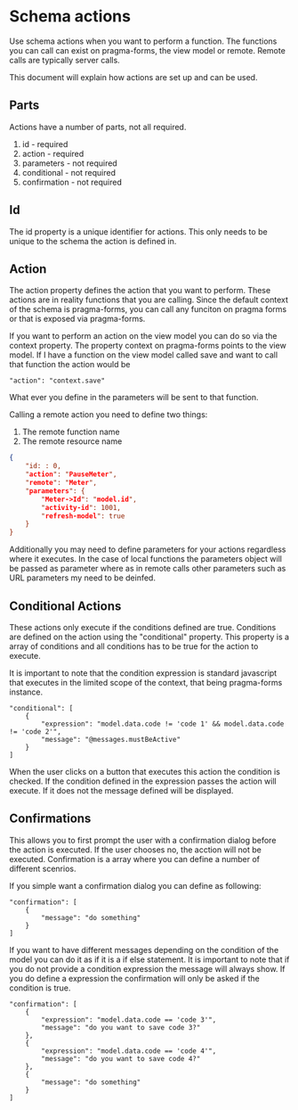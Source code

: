 # Schema actions

Use schema actions when you want to perform a function.
The functions you can call can exist on pragma-forms, the view model or remote.
Remote calls are typically server calls.

This document will explain how actions are set up and can be used.

## Parts

Actions have a number of parts, not all required.

1. id - required
2. action - required
3. parameters - not required
4. conditional - not required
5. confirmation - not required

## Id
The id property is a unique identifier for actions.
This only needs to be unique to the schema the action is defined in.

## Action
The action property defines the action that you want to perform.
These actions are in reality functions that you are calling.
Since the default context of the schema is pragma-forms, you can call any 
funciton on pragma forms or that is exposed via pragma-forms.

If you want to perform an action on the view model you can do so via the context property.
The property context on pragma-forms points to the view model.
If I have a function on the view model called save and want to call that function the action would be

```
"action": "context.save"
```

What ever you define in the parameters will be sent to that function.

Calling a remote action you need to define two things:

1. The remote function name
2. The remote resource name

```json
{
    "id: : 0,
    "action": "PauseMeter",
    "remote": "Meter",
    "parameters": {
        "Meter->Id": "model.id",
        "activity-id": 1001,
        "refresh-model": true
    }
}
```

Additionally you may need to define parameters for your actions regardless where it executes.
In the case of local functions the parameters object will be passed as parameter where as in remote calls other parameters such as URL parameters my need to be deinfed.

## Conditional Actions
These actions only execute if the conditions defined are true.
Conditions are defined on the action using the "conditional" property. 
This property is a array of conditions and all conditions has to be true for the action to execute.

It is important to note that the condition expression is standard javascript that executes in the limited scope of the context, that being pragma-forms instance.

```
"conditional": [
    {
        "expression": "model.data.code != 'code 1' && model.data.code != 'code 2'",
        "message": "@messages.mustBeActive"
    }
]
```

When the user clicks on a button that executes this action the condition is checked.
If the condition defined in the expression passes the action will execute. If it does not
the message defined will be displayed.

## Confirmations
This allows you to first prompt the user with a confirmation dialog before the action is executed.
If the user chooses no, the acction will not be executed.
Confirmation is a array where you can define a number of different scenrios.

If you simple want a confirmation dialog you can define as following:

```
"confirmation": [
    {
        "message": "do something"
    }
]
```

If you want to have different messages depending on the condition of the model you can do it as if it is a if else statement.
It is important to note that if you do not provide a condition expression the message will always show.
If you do define a expression the confirmation will only be asked if the condition is true.

```
"confirmation": [
    {
        "expression": "model.data.code == 'code 3'",
        "message": "do you want to save code 3?"
    },
    {
        "expression": "model.data.code == 'code 4'",
        "message": "do you want to save code 4?"
    },
    {
        "message": "do something"
    }
]
```

